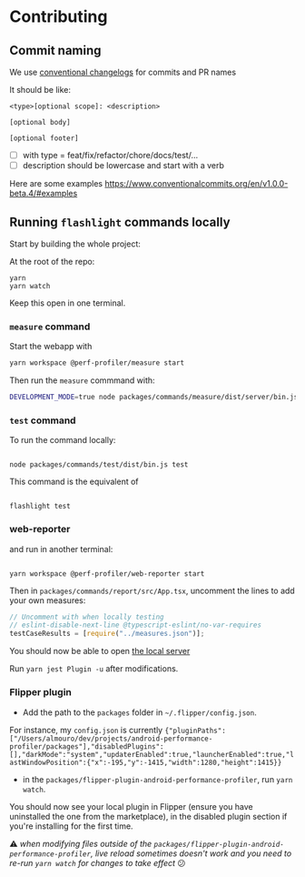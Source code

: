 # Contributing

## Commit naming

We use [conventional changelogs](https://www.conventionalcommits.org/en/v1.0.0-beta.4/#summary) for commits and PR names

It should be like:

```
<type>[optional scope]: <description>

[optional body]

[optional footer]
```

- [ ] with type = feat/fix/refactor/chore/docs/test/…
- [ ] description should be lowercase and start with a verb

Here are some examples https://www.conventionalcommits.org/en/v1.0.0-beta.4/#examples

## Running `flashlight` commands locally

Start by building the whole project:

At the root of the repo:

```
yarn
yarn watch
```

Keep this open in one terminal.

### `measure` command

Start the webapp with

```bash
yarn workspace @perf-profiler/measure start
```

Then run the `measure` commmand with:

```bash
DEVELOPMENT_MODE=true node packages/commands/measure/dist/server/bin.js measure
```

### `test` command

To run the command locally:

```

node packages/commands/test/dist/bin.js test

```

This command is the equivalent of

```

flashlight test

```

### web-reporter

and run in another terminal:

```

yarn workspace @perf-profiler/web-reporter start

```

Then in `packages/commands/report/src/App.tsx`, uncomment the lines to add your own measures:

```ts
// Uncomment with when locally testing
// eslint-disable-next-line @typescript-eslint/no-var-requires
testCaseResults = [require("../measures.json")];
```

You should now be able to open [the local server](http://localhost:1234/)

Run `yarn jest Plugin -u` after modifications.

### Flipper plugin

- Add the path to the `packages` folder in `~/.flipper/config.json`.

For instance, my `config.json` is currently
`{"pluginPaths":["/Users/almouro/dev/projects/android-performance-profiler/packages"],"disabledPlugins":[],"darkMode":"system","updaterEnabled":true,"launcherEnabled":true,"lastWindowPosition":{"x":-195,"y":-1415,"width":1280,"height":1415}}`

- in the `packages/flipper-plugin-android-performance-profiler`, run `yarn watch`.

You should now see your local plugin in Flipper (ensure you have uninstalled the one from the marketplace), in the disabled plugin section if you're installing for the first time.

⚠️ _when modifying files outside of the `packages/flipper-plugin-android-performance-profiler`, live reload sometimes doesn't work and you need to re-run `yarn watch` for changes to take effect_ 😕
